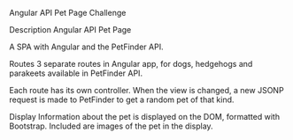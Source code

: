 Angular API Pet Page Challenge

Description
Angular API Pet Page

A SPA with Angular and the PetFinder API.

Routes
3 separate routes in Angular app, for dogs, hedgehogs and parakeets available in PetFinder API.

Each route has its own controller. When the view is changed, a new JSONP request is made to 
PetFinder to get a random pet of that kind.

Display
Information about the pet is displayed on the DOM, formatted with Bootstrap.
Included are images of the pet in the display. 

